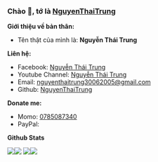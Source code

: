 ### Chào 👋, tớ là [NguyenThaiTrung](https://github.com/nguyenthaitrung)

**Giới thiệu về bản thân:**

 - Tên thật của mình là: **Nguyễn Thái Trung**

**Liên hệ:**
 
 - Facebook: [Nguyễn Thái Trung](https://fb.me/NguyenThaiTrungWriter)
 - Youtube Channel: [Nguyễn Thái Trung](https://www.youtube.com/user/epanet)
 - Email: [nguyenthaitrung30062005@gmail.com](mailto:nguyenthaitrung30062005@gmail.com)
 - Github: [NguyenThaiTrung](https://github.com/nguyenthaitrung)

**Donate me:**
 - Momo: [0785087340](https://nhantien.momo.vn/nguyenthaitrung)
 - PayPal: [](https://paypal.me/)

**Github Stats**

![](https://raw.githubusercontent.com/nguyenthaitrung/stats/master/generated/overview.svg)![](https://raw.githubusercontent.com/nguyenthaitrung/stats/master/generated/languages.svg)
![](https://github-readme-stats.vercel.app/api?username=nguyenthaitrung&include_all_commits=true&count_private=true&show_icons=true)![](http://github-readme-streak-stats.herokuapp.com?user=nguyenthaitrung) 
